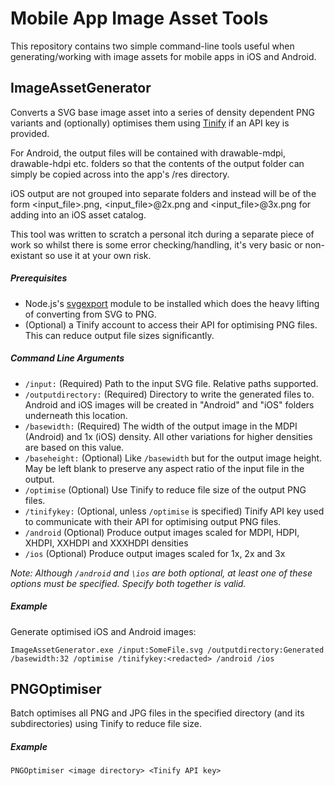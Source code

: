 # Mobile App Image Asset Tools

This repository contains two simple command-line tools useful when generating/working with image assets for mobile apps in iOS and Android.

## ImageAssetGenerator
Converts a SVG base image asset into a series of density dependent PNG variants and (optionally) optimises them using [Tinify](https://tinypng.com/) if an API key is provided.

For Android, the output files will be contained with drawable-mdpi, drawable-hdpi etc. folders so that the contents of the output folder can simply be copied across into the app's /res directory.

iOS output are not grouped into separate folders and instead will be of the form <input_file>.png, <input_file>@2x.png and <input_file>@3x.png for adding into an iOS asset catalog.

This tool was written to scratch a personal itch during a separate piece of work so whilst there is some error checking/handling, it's very basic or non-existant so use it at your own risk.

##### Prerequisites
* Node.js's [svgexport](https://www.npmjs.com/package/svgexport) module to be installed which does the heavy lifting of converting from SVG to PNG.
* (Optional) a Tinify account to access their API for optimising PNG files. This can reduce output file sizes significantly.

##### Command Line Arguments
* `/input:` (Required) Path to the input SVG file. Relative paths supported.
* `/outputdirectory:` (Required) Directory to write the generated files to. Android and iOS images will be created in "Android" and "iOS" folders underneath this location.
* `/basewidth:` (Required) The width of the output image in the MDPI (Android) and 1x (iOS) density. All other variations for higher densities are based on this value.
* `/baseheight:` (Optional) Like `/basewidth` but for the output image height. May be left blank to preserve any aspect ratio of the input file in the output.
* `/optimise` (Optional) Use Tinify to reduce file size of the output PNG files.
* `/tinifykey:` (Optional, unless `/optimise` is specified) Tinify API key used to communicate with their API for optimising output PNG files.
* `/android` (Optional) Produce output images scaled for MDPI, HDPI, XHDPI, XXHDPI and XXXHDPI densities
* `/ios` (Optional) Produce output images scaled for 1x, 2x and 3x

_Note: Although `/android` and `\ios` are both optional, at least one of these options must be specified. Specify both together is valid._

##### Example
Generate optimised iOS and Android images:

`ImageAssetGenerator.exe /input:SomeFile.svg /outputdirectory:Generated /basewidth:32 /optimise /tinifykey:<redacted> /android /ios`

## PNGOptimiser
Batch optimises all PNG and JPG files in the specified directory (and its subdirectories) using Tinify to reduce file size.

##### Example
`PNGOptimiser <image directory> <Tinify API key>`
